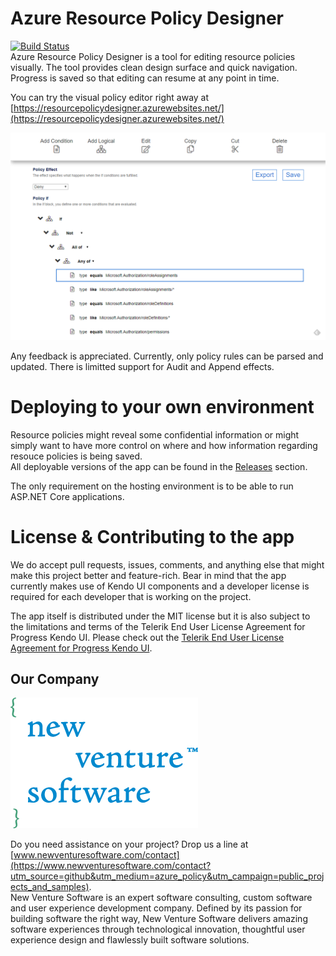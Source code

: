 # Azure Resource Policy Designer
[![Build Status](https://mnankov.visualstudio.com/_apis/public/build/definitions/2ec24b12-fd03-4b5d-811c-5eb5c5ffd09d/8/badge)](https://mnankov.visualstudio.com/_apis/public/build/definitions/2ec24b12-fd03-4b5d-811c-5eb5c5ffd09d/8/badge)  
Azure Resource Policy Designer is a tool for editing resource policies visually.
The tool provides clean design surface and quick navigation. Progress is saved so that editing can resume at any point in time.

You can try the visual policy editor right away at [https://resourcepolicydesigner.azurewebsites.net/](https://resourcepolicydesigner.azurewebsites.net/)

![Screenshot 1](/images/designer2.PNG)

Any feedback is appreciated.
Currently, only policy rules can be parsed and updated.
There is limitted support for Audit and Append effects.

# Deploying to your own environment

Resource policies might reveal some confidential information or might simply want to have more control on where and how information regarding resouce policies is being saved.  
All deployable versions of the app can be found in the [Releases](https://github.com/milannankov/azure-resource-policy-designer/releases) section. 

The only requirement on the hosting environment is to be able to run ASP.NET Core applications.

# License & Contributing to the app

We do accept pull requests, issues, comments, and anything else that might make this project better and feature-rich.
Bear in mind that the app currently makes use of Kendo UI components and a developer license is required for each developer that is working on the project.

The app itself is distributed under the MIT license but it is also subject to the limitations and terms of the Telerik End User License Agreement for Progress Kendo UI.
Please check out the [Telerik End User License Agreement for Progress Kendo UI](https://www.telerik.com/purchase/license-agreement/kendo-ui).

## Our Company

[![New Venture Software](nvs.png "New Venture Software")](https://www.newventuresoftware.com?utm_source=github&utm_medium=azure_policy&utm_campaign=public_projects_and_samples)

Do you need assistance on your project? Drop us a line at [www.newventuresoftware.com/contact](https://www.newventuresoftware.com/contact?utm_source=github&utm_medium=azure_policy&utm_campaign=public_projects_and_samples).  
New Venture Software is an expert software consulting, custom software and user experience development company. Defined by its passion for building software the right way, New Venture Software delivers amazing software experiences through technological innovation, thoughtful user experience design and flawlessly built software solutions.
